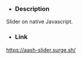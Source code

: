 - ### Description

Slider on native Javascript.

- ### Link

https://aash-slider.surge.sh/

### 

#### 